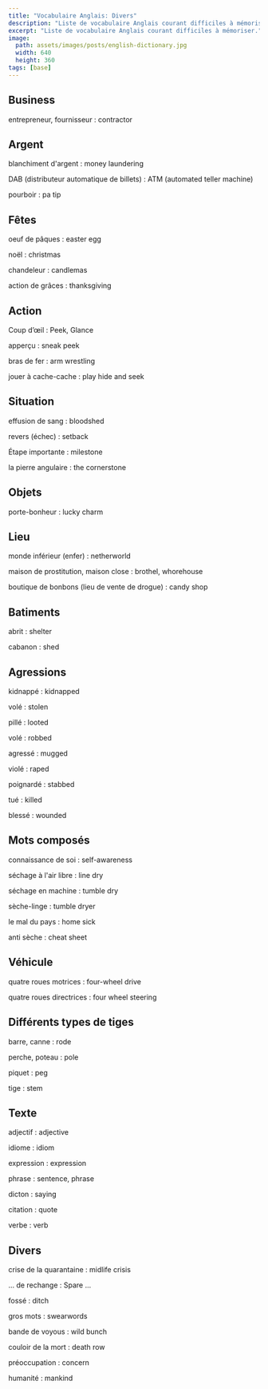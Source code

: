 ```yaml
---
title: "Vocabulaire Anglais: Divers"
description: "Liste de vocabulaire Anglais courant difficiles à mémoriser."
excerpt: "Liste de vocabulaire Anglais courant difficiles à mémoriser."
image:
  path: assets/images/posts/english-dictionary.jpg
  width: 640
  height: 360
tags: [base]
---
```


## Business

entrepreneur, fournisseur
: contractor


## Argent

blanchiment d'argent
: money laundering

DAB (distributeur automatique de billets)
: ATM (automated teller machine)

pourboir
: pa tip


## Fêtes

oeuf de pâques
: easter egg

noël
: christmas

chandeleur
: candlemas

action de grâces
: thanksgiving


## Action

Coup d’œil
: Peek, Glance

apperçu
: sneak peek

bras de fer
: arm wrestling

jouer à cache-cache
: play hide and seek


## Situation

effusion de sang
: bloodshed

revers (échec)
: setback

Étape importante
: milestone

la pierre angulaire
: the cornerstone


## Objets


porte-bonheur
: lucky charm


## Lieu

monde inférieur (enfer)
: netherworld

maison de prostitution, maison close
: brothel, whorehouse

boutique de bonbons (lieu de vente de drogue)
: candy shop


## Batiments

abrit
: shelter

cabanon
: shed


## Agressions

kidnappé
: kidnapped

volé
: stolen

pillé
: looted

volé
: robbed

agressé
: mugged

violé
: raped

poignardé
: stabbed

tué
: killed

blessé
: wounded


## Mots composés

connaissance de soi
: self-awareness

séchage à l'air libre
: line dry

séchage en machine
: tumble dry

sèche-linge
: tumble dryer

le mal du pays
: home sick

anti sèche
: cheat sheet


## Véhicule

quatre roues motrices
: four-wheel drive

quatre roues directrices
: four wheel steering


## Différents types de tiges

barre, canne
: rode

perche, poteau
: pole

piquet
: peg

tige
: stem


## Texte

adjectif
: adjective

idiome
: idiom

expression
: expression

phrase
: sentence, phrase

dicton
: saying

citation
: quote

verbe
: verb


## Divers

crise de la quarantaine
: midlife crisis

... de rechange
: Spare ...

fossé
: ditch

gros mots
: swearwords

bande de voyous
: wild bunch

couloir de la mort
: death row

préoccupation
: concern

humanité
: mankind
